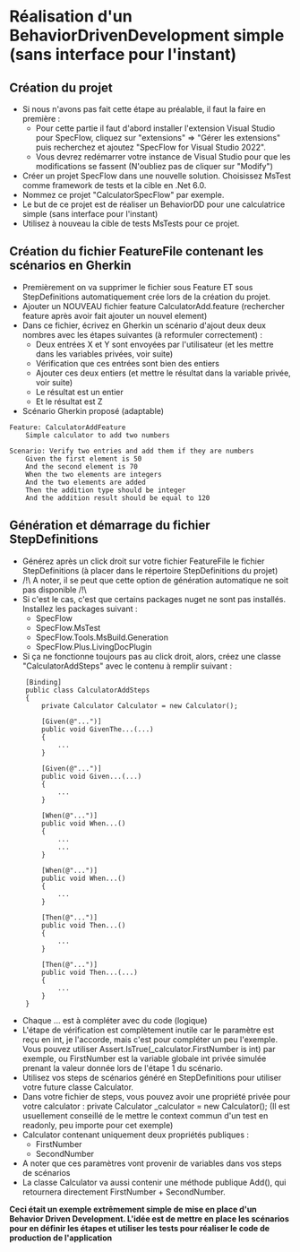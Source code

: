# Réalisation d'un BehaviorDrivenDevelopment simple (sans interface pour l'instant)

## Création du projet
- Si nous n'avons pas fait cette étape au préalable, il faut la faire en première :
    - Pour cette partie il faut d'abord installer l'extension Visual Studio pour SpecFlow, cliquez sur "extensions" => "Gérer les extensions" puis recherchez et ajoutez "SpecFlow for Visual Studio 2022".
    - Vous devrez redémarrer votre instance de Visual Studio pour que les modifications se fassent (N'oubliez pas de cliquer sur "Modify")
- Créer un projet SpecFlow dans une nouvelle solution. Choisissez MsTest comme framework de tests et la cible en .Net 6.0.
- Nommez ce projet "CalculatorSpecFlow" par exemple.
- Le but de ce projet est de réaliser un BehaviorDD pour une calculatrice simple (sans interface pour l'instant)
- Utilisez à nouveau la cible de tests MsTests pour ce projet.

## Création du fichier FeatureFile contenant les scénarios en Gherkin
- Premièrement on va supprimer le fichier sous Feature ET sous StepDefinitions automatiquement crée lors de la création du projet.
- Ajouter un NOUVEAU fichier feature CalculatorAdd.feature (rechercher feature après avoir fait ajouter un nouvel element)
- Dans ce fichier, écrivez en Gherkin un scénario d'ajout deux deux nombres avec les étapes suivantes (à reformuler correctement) :
    - Deux entrées X et Y sont envoyées par l'utilisateur (et les mettre dans les variables privées, voir suite)
    - Vérification que ces entrées sont bien des entiers
    - Ajouter ces deux entiers (et mettre le résultat dans la variable privée, voir suite)
    - Le résultat est un entier
    - Et le résultat est Z
- Scénario Gherkin proposé (adaptable)
```
Feature: CalculatorAddFeature
	Simple calculator to add two numbers

Scenario: Verify two entries and add them if they are numbers
	Given the first element is 50
	And the second element is 70
	When the two elements are integers
	And the two elements are added
	Then the addition type should be integer
	And the addition result should be equal to 120
```

## Génération et démarrage du fichier StepDefinitions
- Générez après un click droit sur votre fichier FeatureFile le fichier StepDefinitions (à placer dans le répertoire StepDefinitions du projet)
- /!\ A noter, il se peut que cette option de génération automatique ne soit pas disponible /!\
- Si c'est le cas, c'est que certains packages nuget ne sont pas installés. Installez les packages suivant : 
  - SpecFlow
  - SpecFlow.MsTest
  - SpecFlow.Tools.MsBuild.Generation
  - SpecFlow.Plus.LivingDocPlugin
- Si ça ne fonctionne toujours pas au click droit, alors, créez une classe "CalculatorAddSteps" avec le contenu à remplir suivant :
```
    [Binding]
    public class CalculatorAddSteps
    {
        private Calculator Calculator = new Calculator();

        [Given(@"...")]
        public void GivenThe...(...)
        {
            ...
        }

        [Given(@"...")]
        public void Given...(...)
        {
            ...
        }

        [When(@"...")]
        public void When...()
        {
            ...
            ...
        }

        [When(@"...")]
        public void When...()
        {
            ...
        }

        [Then(@"...")]
        public void Then...()
        {
            ...
        }

        [Then(@"...")]
        public void Then...(...)
        {
            ...
        }
    }
```
- Chaque ... est à compléter avec du code (logique)
- L'étape de vérification est complètement inutile car le paramètre est reçu en int, je l'accorde, mais c'est pour compléter un peu l'exemple. Vous pouvez utiliser Assert.IsTrue(_calculator.FirstNumber is int) par exemple, ou FirstNumber est la variable globale int privée simulée prenant la valeur donnée lors de l'étape 1 du scénario.
- Utilisez vos steps de scénarios généré en StepDefinitions pour utiliser votre future classe Calculator.
- Dans votre fichier de steps, vous pouvez avoir une propriété privée pour votre calculator : private Calculator _calculator = new Calculator(); (Il est usuellement conseillé de le mettre le context commun d'un test en readonly, peu importe pour cet exemple)
- Calculator contenant uniquement deux propriétés publiques :
    - FirstNumber
    - SecondNumber
- A noter que ces paramètres vont provenir de variables dans vos steps de scénarios
- La classe Calculator va aussi contenir une méthode publique Add(), qui retournera directement FirstNumber + SecondNumber.

**Ceci était un exemple extrêmement simple de mise en place d'un Behavior Driven Development. L'idée est de mettre en place les scénarios pour en définir les étapes et utiliser les tests pour réaliser le code de production de l'application**
